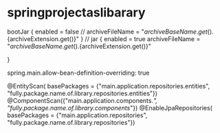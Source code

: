 # springprojectaslibarary


bootJar {
	enabled = false
//	archiveFileName = "${archiveBaseName.get()}.${archiveExtension.get()}"
}
//
jar {
	enabled = true
	archiveFileName = "${archiveBaseName.get()}.${archiveExtension.get()}"

}




spring.main.allow-bean-definition-overriding: true

@EntityScan(
    basePackages = {"main.application.repositories.entities", "fully.package.name.of.library.repositories.entities"})
@ComponentScan({"main.application.components.*", "fully.package.name.of.library.components*"})
@EnableJpaRepositories(
    basePackages = {"main.application.repositories", "fully.package.name.of.library.repositories"})
